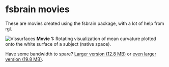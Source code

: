 # fsbrain movies

These are movies created using the fsbrain package, with a lot of help from rgl.

![Vissurfaces](./fbrain_ezgif_annot_medium.gif?raw=true "Rotating brain mesh with mean curvature plotted onto it, rendered with fsbrain")
**Movie 1:** Rotating visualization of mean curvature plotted onto the white surface of a subject (native space). 

Have some bandwidth to spare? [Larger version (12.8 MB)](./fbrain_ezgif_annot_large.gif) or [even larger version (19.8 MB)](./fsbrain_ezgif_annot_insane.gif).
